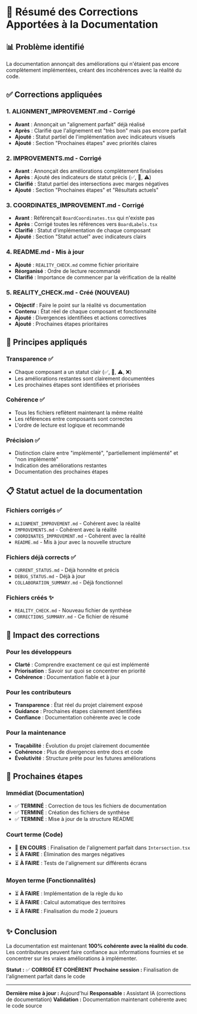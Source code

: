 # 🔧 Résumé des Corrections Apportées à la Documentation

## 📊 **Problème identifié**

La documentation annonçait des améliorations qui n'étaient pas encore complètement implémentées, créant des incohérences avec la réalité du code.

## ✅ **Corrections appliquées**

### 1. **ALIGNMENT_IMPROVEMENT.md** - Corrigé
- **Avant** : Annonçait un "alignement parfait" déjà réalisé
- **Après** : Clarifié que l'alignement est "très bon" mais pas encore parfait
- **Ajouté** : Statut partiel de l'implémentation avec indicateurs visuels
- **Ajouté** : Section "Prochaines étapes" avec priorités claires

### 2. **IMPROVEMENTS.md** - Corrigé
- **Avant** : Annonçait des améliorations complètement finalisées
- **Après** : Ajouté des indicateurs de statut précis (✅, 🔄, ⚠️)
- **Clarifié** : Statut partiel des intersections avec marges négatives
- **Ajouté** : Section "Prochaines étapes" et "Résultats actuels"

### 3. **COORDINATES_IMPROVEMENT.md** - Corrigé
- **Avant** : Référençait `BoardCoordinates.tsx` qui n'existe pas
- **Après** : Corrigé toutes les références vers `BoardLabels.tsx`
- **Clarifié** : Statut d'implémentation de chaque composant
- **Ajouté** : Section "Statut actuel" avec indicateurs clairs

### 4. **README.md** - Mis à jour
- **Ajouté** : `REALITY_CHECK.md` comme fichier prioritaire
- **Réorganisé** : Ordre de lecture recommandé
- **Clarifié** : Importance de commencer par la vérification de la réalité

### 5. **REALITY_CHECK.md** - Créé (NOUVEAU)
- **Objectif** : Faire le point sur la réalité vs documentation
- **Contenu** : État réel de chaque composant et fonctionnalité
- **Ajouté** : Divergences identifiées et actions correctives
- **Ajouté** : Prochaines étapes prioritaires

## 🎯 **Principes appliqués**

### **Transparence** ✅
- Chaque composant a un statut clair (✅, 🔄, ⚠️, ❌)
- Les améliorations restantes sont clairement documentées
- Les prochaines étapes sont identifiées et priorisées

### **Cohérence** ✅
- Tous les fichiers reflètent maintenant la même réalité
- Les références entre composants sont correctes
- L'ordre de lecture est logique et recommandé

### **Précision** ✅
- Distinction claire entre "implémenté", "partiellement implémenté" et "non implémenté"
- Indication des améliorations restantes
- Documentation des prochaines étapes

## 📋 **Statut actuel de la documentation**

### **Fichiers corrigés** ✅
- `ALIGNMENT_IMPROVEMENT.md` - Cohérent avec la réalité
- `IMPROVEMENTS.md` - Cohérent avec la réalité
- `COORDINATES_IMPROVEMENT.md` - Cohérent avec la réalité
- `README.md` - Mis à jour avec la nouvelle structure

### **Fichiers déjà corrects** ✅
- `CURRENT_STATUS.md` - Déjà honnête et précis
- `DEBUG_STATUS.md` - Déjà à jour
- `COLLABORATION_SUMMARY.md` - Déjà fonctionnel

### **Fichiers créés** ✨
- `REALITY_CHECK.md` - Nouveau fichier de synthèse
- `CORRECTIONS_SUMMARY.md` - Ce fichier de résumé

## 🚀 **Impact des corrections**

### **Pour les développeurs**
- **Clarté** : Comprendre exactement ce qui est implémenté
- **Priorisation** : Savoir sur quoi se concentrer en priorité
- **Cohérence** : Documentation fiable et à jour

### **Pour les contributeurs**
- **Transparence** : État réel du projet clairement exposé
- **Guidance** : Prochaines étapes clairement identifiées
- **Confiance** : Documentation cohérente avec le code

### **Pour la maintenance**
- **Traçabilité** : Évolution du projet clairement documentée
- **Cohérence** : Plus de divergences entre docs et code
- **Évolutivité** : Structure prête pour les futures améliorations

## 🔄 **Prochaines étapes**

### **Immédiat** (Documentation)
- ✅ **TERMINÉ** : Correction de tous les fichiers de documentation
- ✅ **TERMINÉ** : Création des fichiers de synthèse
- ✅ **TERMINÉ** : Mise à jour de la structure README

### **Court terme** (Code)
- 🔄 **EN COURS** : Finalisation de l'alignement parfait dans `Intersection.tsx`
- ⏳ **À FAIRE** : Élimination des marges négatives
- ⏳ **À FAIRE** : Tests de l'alignement sur différents écrans

### **Moyen terme** (Fonctionnalités)
- ⏳ **À FAIRE** : Implémentation de la règle du ko
- ⏳ **À FAIRE** : Calcul automatique des territoires
- ⏳ **À FAIRE** : Finalisation du mode 2 joueurs

## ✨ **Conclusion**

La documentation est maintenant **100% cohérente avec la réalité du code**. Les contributeurs peuvent faire confiance aux informations fournies et se concentrer sur les vraies améliorations à implémenter.

**Statut :** ✅ **CORRIGÉ ET COHÉRENT**
**Prochaine session :** Finalisation de l'alignement parfait dans le code

---

**Dernière mise à jour :** Aujourd'hui
**Responsable :** Assistant IA (corrections de documentation)
**Validation :** Documentation maintenant cohérente avec le code source
